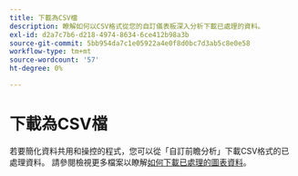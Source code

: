 ```yaml
---
title: 下載為CSV檔
description: 瞭解如何以CSV格式從您的自訂儀表板深入分析下載已處理的資料。
exl-id: d2a7c7b6-d218-4974-8634-6ce412b98a3b
source-git-commit: 5bb954da7c1e05922a4e0f8d0bc7d3ab5c8e0e58
workflow-type: tm+mt
source-wordcount: '57'
ht-degree: 0%

---
```


# 下載為CSV檔

若要簡化資料共用和操控的程式，您可以從「自訂前瞻分析」下載CSV格式的已處理資料。 請參閱檢視更多檔案以瞭解[如何下載已處理的圖表資料](./view-more.md#download-csv)。
